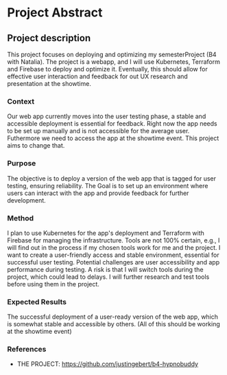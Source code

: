 # Project Abstract

## Project description

This project focuses on deploying and optimizing my semesterProject (B4 with Natalia). The project is a webapp, and I will use Kubernetes, Terraform and Firebase to deploy and optimize it. Eventually, this should allow for effective user interaction and feedback for out UX research and presentation at the showtime.

### Context

Our web app currently moves into the user testing phase, a stable and accessible deployment is essential for feedback. Right now the app needs to be set up manually and is not accessible for the average user. Futhermore we need to access the app at the showtime event. This project aims to change that.

### Purpose

The objective is to deploy a version of the web app that is tagged for user testing, ensuring reliability. The Goal is to set up an environment where users can interact with the app and provide feedback for further development.

### Method

I plan to use Kubernetes for the app's deployment and Terraform with Firebase for managing the infrastructure. Tools are not 100% certain, e.g., I will find out in the process if my chosen tools work for me and the project. I want to create a user-friendly access and stable environment, essential for successful user testing. Potential challenges are user accessibility and app performance during testing. A risk is that I will switch tools during the project, which could lead to delays. I will further research and test tools before using them in the project.

### Expected Results

The successful deployment of a user-ready version of the web app, which is somewhat stable and accessible by others. (All of this should be working at the showtime event)

### References

- THE PROJECT: https://github.com/justingebert/b4-hypnobuddy
